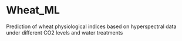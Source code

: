 # Wheat_ML
Prediction of wheat physiological indices based on hyperspectral data under different CO2 levels and water treatments
